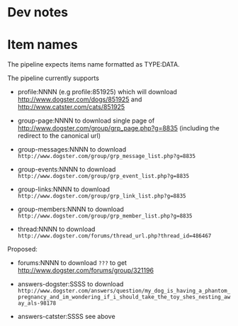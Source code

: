 Dev notes
=========

Item names
==========

The pipeline expects items name formatted as TYPE:DATA.

The pipeline currently supports

* profile:NNNN (e.g profile:851925) which will download http://www.dogster.com/dogs/851925 and http://www.catster.com/cats/851925

* group-page:NNNN to download single page of http://www.dogster.com/group/grp_page.php?g=8835 (including the redirect to the canonical url)
* group-messages:NNNN to download `http://www.dogster.com/group/grp_message_list.php?g=8835`
* group-events:NNNN to download `http://www.dogster.com/group/grp_event_list.php?g=8835`
* group-links:NNNN to download `http://www.dogster.com/group/grp_link_list.php?g=8835`
* group-members:NNNN to download `http://www.dogster.com/group/grp_member_list.php?g=8835`

* thread:NNNN to download `http://www.dogster.com/forums/thread_url.php?thread_id=486467`

Proposed:

* forums:NNNN to download `???` to get http://www.dogster.com/forums/group/321196

* answers-dogster:SSSS to download `http://www.dogster.com/answers/question/my_dog_is_having_a_phantom_pregnancy_and_im_wondering_if_i_should_take_the_toy_shes_nesting_away_als-98178`
* answers-catster:SSSS see above
